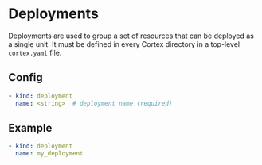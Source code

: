 # Deployments

Deployments are used to group a set of resources that can be deployed as a single unit. It must be defined in every Cortex directory in a top-level `cortex.yaml` file.

## Config

```yaml
- kind: deployment
  name: <string>  # deployment name (required)
```

## Example

```yaml
- kind: deployment
  name: my_deployment
```
